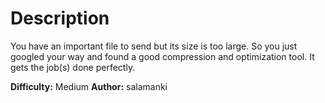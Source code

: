 # Description
You have an important file to send but its size is too large. So you just googled your way and found a good compression and optimization tool. It gets the job(s) done perfectly.


**Difficulty:** Medium
**Author:** salamanki